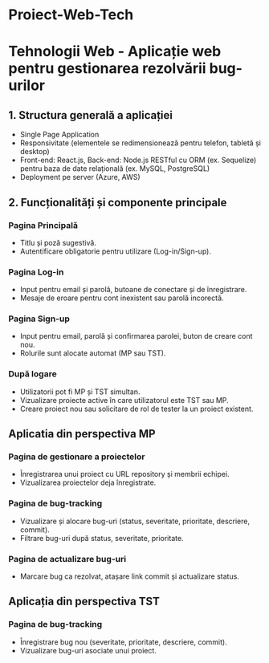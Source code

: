 # Proiect-Web-Tech
# Tehnologii Web - Aplicație web pentru gestionarea rezolvării bug-urilor

## 1. Structura generală a aplicației
- Single Page Application
- Responsivitate (elementele se redimensionează pentru telefon, tabletă și desktop)
- Front-end: React.js, Back-end: Node.js RESTful cu ORM (ex. Sequelize) pentru baza de date relațională (ex. MySQL, PostgreSQL)
- Deployment pe server (Azure, AWS)

## 2. Funcționalități și componente principale

### Pagina Principală
- Titlu și poză sugestivă.
- Autentificare obligatorie pentru utilizare (Log-in/Sign-up).

### Pagina Log-in
- Input pentru email și parolă, butoane de conectare și de înregistrare.
- Mesaje de eroare pentru cont inexistent sau parolă incorectă.

### Pagina Sign-up
- Input pentru email, parolă și confirmarea parolei, buton de creare cont nou.
- Rolurile sunt alocate automat (MP sau TST).

### După logare
- Utilizatorii pot fi MP și TST simultan.
- Vizualizare proiecte active în care utilizatorul este TST sau MP.
- Creare proiect nou sau solicitare de rol de tester la un proiect existent.

## Aplicatia din perspectiva MP

### Pagina de gestionare a proiectelor
- Înregistrarea unui proiect cu URL repository și membrii echipei.
- Vizualizarea proiectelor deja înregistrate.

### Pagina de bug-tracking
- Vizualizare și alocare bug-uri (status, severitate, prioritate, descriere, commit).
- Filtrare bug-uri după status, severitate, prioritate.

### Pagina de actualizare bug-uri
- Marcare bug ca rezolvat, atașare link commit și actualizare status.

## Aplicația din perspectiva TST

### Pagina de bug-tracking
- Înregistrare bug nou (severitate, prioritate, descriere, commit).
- Vizualizare bug-uri asociate unui proiect.
